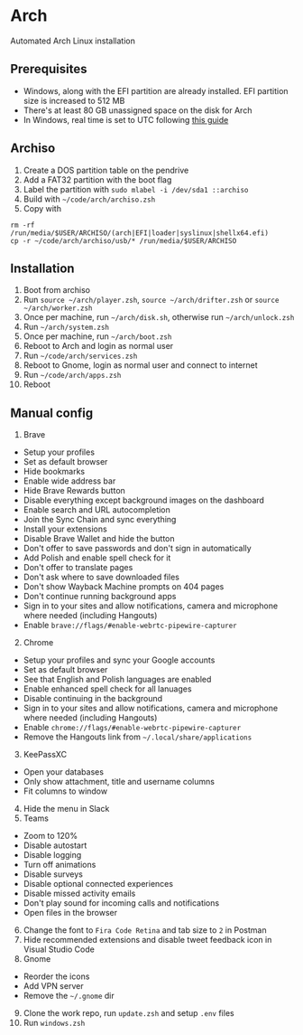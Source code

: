 # Arch

Automated Arch Linux installation

## Prerequisites

* Windows, along with the EFI partition are already installed. EFI partition size is increased to 512 MB
* There's at least 80 GB unassigned space on the disk for Arch
* In Windows, real time is set to UTC following [this guide](https://wiki.archlinux.org/index.php/Time#UTC_in_Windows)

## Archiso

1. Create a DOS partition table on the pendrive
2. Add a FAT32 partition with the boot flag
3. Label the partition with `sudo mlabel -i /dev/sda1 ::archiso`
4. Build with `~/code/arch/archiso.zsh`
5. Copy with
  ```
  rm -rf /run/media/$USER/ARCHISO/(arch|EFI|loader|syslinux|shellx64.efi)
  cp -r ~/code/arch/archiso/usb/* /run/media/$USER/ARCHISO
  ```

## Installation

1. Boot from archiso
2. Run `source ~/arch/player.zsh`, `source ~/arch/drifter.zsh` or `source ~/arch/worker.zsh`
3. Once per machine, run `~/arch/disk.sh`, otherwise run `~/arch/unlock.zsh`
4. Run `~/arch/system.zsh`
5. Once per machine, run `~/arch/boot.zsh`
6. Reboot to Arch and login as normal user
7. Run `~/code/arch/services.zsh`
8. Reboot to Gnome, login as normal user and connect to internet
9. Run `~/code/arch/apps.zsh`
10. Reboot

## Manual config

1. Brave
  - Setup your profiles
  - Set as default browser
  - Hide bookmarks
  - Enable wide address bar
  - Hide Brave Rewards button
  - Disable everything except background images on the dashboard
  - Enable search and URL autocompletion
  - Join the Sync Chain and sync everything
  - Install your extensions
  - Disable Brave Wallet and hide the button
  - Don't offer to save passwords and don't sign in automatically
  - Add Polish and enable spell check for it
  - Don't offer to translate pages
  - Don't ask where to save downloaded files
  - Don't show Wayback Machine prompts on 404 pages
  - Don't continue running background apps
  - Sign in to your sites and allow notifications, camera and microphone where needed (including Hangouts)
  - Enable `brave://flags/#enable-webrtc-pipewire-capturer`
2. Chrome
  - Setup your profiles and sync your Google accounts
  - Set as default browser
  - See that English and Polish languages are enabled
  - Enable enhanced spell check for all lanuages
  - Disable continuing in the background
  - Sign in to your sites and allow notifications, camera and microphone where needed (including Hangouts)
  - Enable `chrome://flags/#enable-webrtc-pipewire-capturer`
  - Remove the Hangouts link from `~/.local/share/applications`
3. KeePassXC
  - Open your databases
  - Only show attachment, title and username columns
  - Fit columns to window
4. Hide the menu in Slack
5. Teams
  - Zoom to 120%
  - Disable autostart
  - Disable logging
  - Turn off animations
  - Disable surveys
  - Disable optional connected experiences
  - Disable missed activity emails
  - Don't play sound for incoming calls and notifications
  - Open files in the browser
6. Change the font to `Fira Code Retina` and tab size to `2` in Postman
7. Hide recommended extensions and disable tweet feedback icon in Visual Studio Code
9. Gnome
  - Reorder the icons
  - Add VPN server
  - Remove the `~/.gnome` dir
9. Clone the work repo, run `update.zsh` and setup `.env` files
10. Run `windows.zsh`

